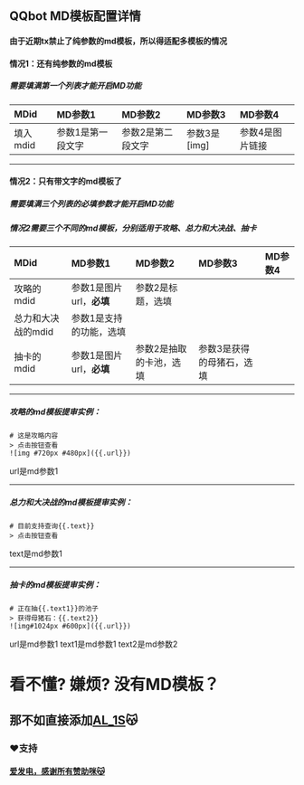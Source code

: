 ## QQbot MD模板配置详情

#### 由于近期tx禁止了纯参数的md模板，所以得适配多模板的情况

#### 情况1：还有纯参数的md模板
##### 需要填满第一个列表才能开启MD功能
| MDid| MD参数1 |MD参数2 |MD参数3 |MD参数4 |
| :------------ | :------------ |:------------ |:------------ |:----------- |
| 填入mdid| 参数1是第一段文字 |参数2是第二段文字| 参数3是[img]  | 参数4是图片链接  |

---
#### 情况2：只有带文字的md模板了
##### 需要填满三个列表的必填参数才能开启MD功能
##### 情况2需要三个不同的md模板，分别适用于攻略、总力和大决战、抽卡
| MDid| MD参数1 |MD参数2 |MD参数3 |MD参数4 |
| :------------ | :------------ |:------------ |:------------ |:----------- |
| 攻略的mdid| 参数1是图片url，**必填** | 参数2是标题，选填 |   |   |
| 总力和大决战的mdid| 参数1是支持的功能，选填 |    |     |     |
| 抽卡的mdid| 参数1是图片url，**必填** |  参数2是抽取的卡池，选填  |  参数3是获得的母猪石，选填   |     |
---
##### 攻略的md模板提审实例：
```
# 这是攻略内容
> 点击按钮查看
![img #720px #480px]({{.url}})
```
url是md参数1

---
##### 总力和大决战的md模板提审实例：
```
# 目前支持查询{{.text}}
> 点击按钮查看
```
text是md参数1

---
##### 抽卡的md模板提审实例：
```
# 正在抽{{.text1}}的池子
> 获得母猪石：{{.text2}}
![img#1024px #600px]({{.url}})
```
url是md参数1
text1是md参数1
text2是md参数2

# 看不懂?  嫌烦?  没有MD模板？
## 那不如直接添加[AL_1S](https://qun.qq.com/qunpro/robot/qunshare?robot_uin=2854197266&robot_appid=102062652&biz_type=0)😽


### ❤️支持

#### [爱发电，感谢所有赞助咪😽](https://afdian.net/a/alin-sky)
